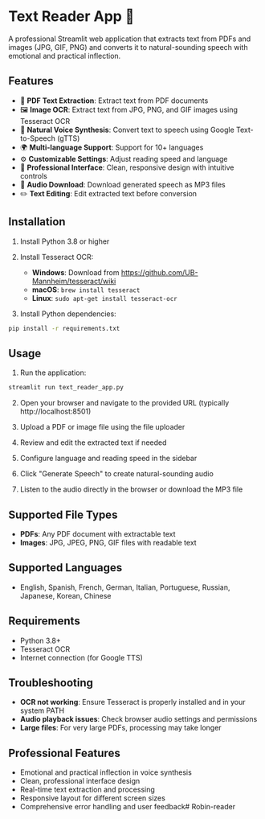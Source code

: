 # Text Reader App 📖

A professional Streamlit web application that extracts text from PDFs and images (JPG, GIF, PNG) and converts it to natural-sounding speech with emotional and practical inflection.

## Features

- 📄 **PDF Text Extraction**: Extract text from PDF documents
- 🖼️ **Image OCR**: Extract text from JPG, PNG, and GIF images using Tesseract OCR
- 🎵 **Natural Voice Synthesis**: Convert text to speech using Google Text-to-Speech (gTTS)
- 🌍 **Multi-language Support**: Support for 10+ languages
- ⚙️ **Customizable Settings**: Adjust reading speed and language
- 📱 **Professional Interface**: Clean, responsive design with intuitive controls
- 💾 **Audio Download**: Download generated speech as MP3 files
- ✏️ **Text Editing**: Edit extracted text before conversion

## Installation

1. Install Python 3.8 or higher
2. Install Tesseract OCR:
   - **Windows**: Download from https://github.com/UB-Mannheim/tesseract/wiki
   - **macOS**: `brew install tesseract`
   - **Linux**: `sudo apt-get install tesseract-ocr`

3. Install Python dependencies:
```bash
pip install -r requirements.txt
```

## Usage

1. Run the application:
```bash
streamlit run text_reader_app.py
```

2. Open your browser and navigate to the provided URL (typically http://localhost:8501)

3. Upload a PDF or image file using the file uploader

4. Review and edit the extracted text if needed

5. Configure language and reading speed in the sidebar

6. Click "Generate Speech" to create natural-sounding audio

7. Listen to the audio directly in the browser or download the MP3 file

## Supported File Types

- **PDFs**: Any PDF document with extractable text
- **Images**: JPG, JPEG, PNG, GIF files with readable text

## Supported Languages

- English, Spanish, French, German, Italian, Portuguese, Russian, Japanese, Korean, Chinese

## Requirements

- Python 3.8+
- Tesseract OCR
- Internet connection (for Google TTS)

## Troubleshooting

- **OCR not working**: Ensure Tesseract is properly installed and in your system PATH
- **Audio playback issues**: Check browser audio settings and permissions
- **Large files**: For very large PDFs, processing may take longer

## Professional Features

- Emotional and practical inflection in voice synthesis
- Clean, professional interface design
- Real-time text extraction and processing
- Responsive layout for different screen sizes
- Comprehensive error handling and user feedback#   R o b i n - r e a d e r  
 
